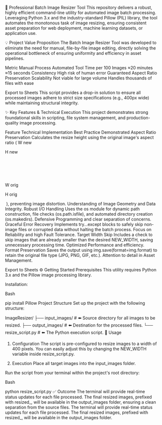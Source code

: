 📸 Professional Batch Image Resizer Tool
This repository delivers a robust, highly efficient command-line utility for automated image batch processing. Leveraging Python 3.x and the industry-standard Pillow (PIL) library, the tool automates the monotonous task of image resizing, ensuring consistent asset preparation for web deployment, machine learning datasets, or application use.

💡 Project Value Proposition
The Batch Image Resizer Tool was developed to eliminate the need for manual, file-by-file image editing, directly solving the operational bottleneck of ensuring uniformity and efficiency in asset pipelines.

Metric	Manual Process	Automated Tool
Time per 100 Images	≈20 minutes	≈15 seconds
Consistency	High risk of human error	Guaranteed Aspect Ratio Preservation
Scalability	Not viable for large volume	Handles thousands of files with ease

Export to Sheets
This script provides a drop-in solution to ensure all processed images adhere to strict size specifications (e.g., 400px wide) while maintaining structural integrity.

✨ Key Features & Technical Execution
This project demonstrates strong foundational skills in scripting, file system management, and production-quality image processing.

Feature	Technical Implementation	Best Practice Demonstrated
Aspect Ratio Preservation	Calculates the resize height using the original image's aspect ratio ( 
W 
new
​
 
H 
new
​
 
​
 = 
W 
orig
​
 
H 
orig
​
 
​
 ), preventing image distortion.	Understanding of Image Geometry and Data Integrity.
Robust I/O Handling	Uses the os module for dynamic path construction, file checks (os.path.isfile), and automated directory creation (os.makedirs).	Defensive Programming and clear separation of concerns.
Graceful Error Recovery	Implements try...except blocks to safely skip non-image files or corrupted data without halting the batch process.	Focus on Reliability and high Fault Tolerance.
Target Width Skip	Includes a check to skip images that are already smaller than the desired NEW_WIDTH, saving unnecessary processing time.	Optimized Performance and efficiency.
Format Preservation	Saves the output using img.save(format=img.format) to retain the original file type (JPG, PNG, GIF, etc.).	Attention to detail in Asset Management.

Export to Sheets
⚙️ Getting Started
Prerequisites
This utility requires Python 3.x and the Pillow image processing library.

Installation:

Bash

pip install Pillow
Project Structure
Set up the project with the following structure:

ImageResizer/
├── input_images/       # ⬅️ Source directory for all images to be resized.
├── output_images/      # ⬅️ Destination for the processed files.
└── resize_script.py    # ⬅️ The Python execution script.
🚀 Usage
1. Configuration
The script is pre-configured to resize images to a width of 400 pixels. You can easily adjust this by changing the NEW_WIDTH variable inside resize_script.py.

2. Execution
Place all target images into the input_images folder.

Run the script from your terminal within the project's root directory:

Bash

python resize_script.py
✅ Outcome
The terminal will provide real-time status updates for each file processed. The final resized images, prefixed with resized_, will be available in the output_images folder, ensuring a clean separation from the source files.
The terminal will provide real-time status updates for each file processed. The final resized images, prefixed with resized_, will be available in the output_images folder.
